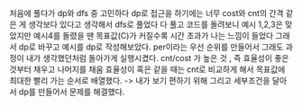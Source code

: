 처음에 풀다가 dp와 dfs 중 고민하다 dp로 접근을 하기에는 너무 cost와 cnt의 간격 같은 게 생각보다 있다고 생각해서 dfs로 풀었다 
다 풀고 코드를 돌려보니 예시 1,2,3은 맞았지만 예시4를 돌렸을 땐 목표값(C)가 커질수록 시간 초과가 나는 느낌이 들었다 
그래서 dp로 바꾸고 예시를 dp로 작성해보았다. per이라는 우선 순위를 만들어서 그래도 과정이 내가 생각했던처럼 돌아가게 실행시켰다.
cnt/cost 가 높은 것 , 즉 효율성이 좋은 것부터 채우고 나머지를 채움 효율성이 혹은 같을 때는 cnt로 비교하게 해서 목표값에 최대한 빨리 가는 순서로 배열했다. -> 내가 보기 편하기 위해 
그리고 세부조건을 달아서 dp를 만들어서 문제를 해결했다. 
